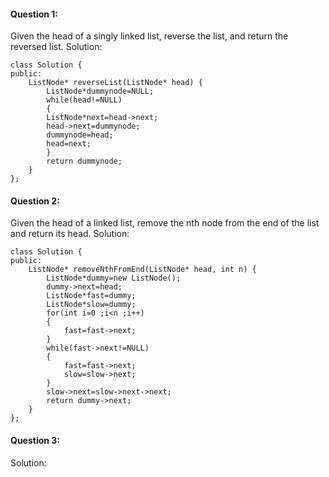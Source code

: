 #### Question 1:
Given the head of a singly linked list, reverse the list, and return the reversed list.
Solution:
```
class Solution {
public:
    ListNode* reverseList(ListNode* head) {
        ListNode*dummynode=NULL;
        while(head!=NULL)
        {
        ListNode*next=head->next;
        head->next=dummynode;
        dummynode=head;
        head=next;
        }
        return dummynode;
    }
};
```

#### Question 2:
Given the head of a linked list, remove the nth node from the end of the list and return its head.
Solution:
```
class Solution {
public:
    ListNode* removeNthFromEnd(ListNode* head, int n) {
        ListNode*dummy=new ListNode();
        dummy->next=head;
        ListNode*fast=dummy;
        ListNode*slow=dummy;
        for(int i=0 ;i<n ;i++)
        {
            fast=fast->next;
        }
        while(fast->next!=NULL)
        {
            fast=fast->next;
            slow=slow->next;
        }
        slow->next=slow->next->next;
        return dummy->next;
    }
};
```
#### Question 3:
Solution:
